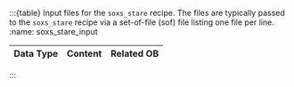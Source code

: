 :::{table} Input files for the `soxs_stare` recipe. The files are typically passed to the `soxs_stare` recipe via a set-of-file (sof) file listing one file per line.
:name: soxs_stare_input

| Data Type | Content | Related OB |
|:----|:----|:---|


:::


